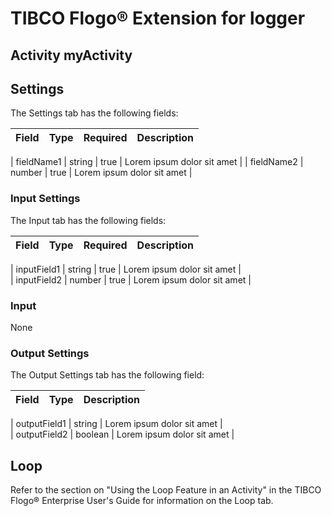 # TIBCO Flogo® Extension for logger

## Activity myActivity





## Settings


The Settings tab has the following fields:

| Field	| Type | Required	| Description |
|-------|------|-----------|-------------|
	
| fieldName1 | string | true | Lorem ipsum dolor sit amet |	
| fieldName2 | number | true | Lorem ipsum dolor sit amet |

### Input Settings

The Input tab has the following fields:

| Field	| Type | Required	| Description |
|-------|------|-----------|-------------|
	
| inputField1 | string | true | Lorem ipsum dolor sit amet |	
| inputField2 | number | true | Lorem ipsum dolor sit amet |



### Input

None


### Output Settings
The Output Settings tab has the following field:

| Field	| Type | Description |
|-------|-----------|-------------|
	
| outputField1 | string | Lorem ipsum dolor sit amet |	
| outputField2 | boolean | Lorem ipsum dolor sit amet |


## Loop

Refer to the section on "Using the Loop Feature in an Activity" in the TIBCO Flogo® Enterprise User's Guide for information on the Loop tab.